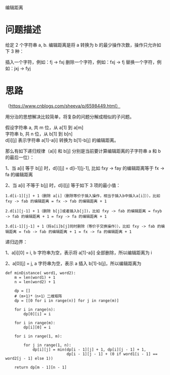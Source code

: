 编辑距离

# 问题描述

给定 2 个字符串 a, b. 编辑距离是将 a 转换为 b 的最少操作次数，操作只允许如下 3 种：

插入一个字符，例如：fj -> fxj
删除一个字符，例如：fxj -> fj
替换一个字符，例如：jxj -> fyj

# 思路
（https://www.cnblogs.com/sheeva/p/6598449.html）

用分治的思想解决比较简单，将复杂的问题分解成相似的子问题。

假设字符串 a, 共 m 位，从 a[1] 到 a[m]  
字符串 b, 共 n 位，从 b[1] 到 b[n]  
d[i][j] 表示字符串 a[1]-a[i] 转换为 b[1]-b[j] 的编辑距离。

那么有如下递归规律（a[i] 和 b[j] 分别是当前要计算编辑距离的子字符串 a 和 b 的最后一位）：

1、当 a[i] 等于 b[j] 时，d[i][j] = d[i-1][j-1], 比如 fxy -> fay 的编辑距离等于 fx -> fa 的编辑距离

2、当 a[i] 不等于 b[j] 时，d[i][j] 等于如下 3 项的最小值：
    
    1.d[i-1][j] + 1（删除 a[i]（删除等价于插入操作，相当于插入b中插入a[i]）），比如 fxy -> fab 的编辑距离 = fx -> fab 的编辑距离 + 1
    
    2.d[i][j-1] + 1（删除 b[j]或者插入b[j])，比如 fxy -> fab 的编辑距离 = fxyb -> fab 的编辑距离 + 1 = fxy -> fa 的编辑距离 + 1
    
    3.d[i-1][j-1] + 1（将a[i]b[j]同时删除（等价于交换操作）），比如 fxy -> fab 的编辑距离 = fxb -> fab 的编辑距离 + 1 = fx -> fa 的编辑距离 + 1
    
递归边界：

1、a[i][0] = i, b 字符串为空，表示将 a[1]-a[i] 全部删除，所以编辑距离为 i

2、a[0][j] = j, a 字符串为空，表示 a 插入 b[1]-b[j]，所以编辑距离为 

```
def minDistance( word1, word2):
    m = len(word1) + 1
    n = len(word2) + 1

    dp = []
    # (m+1)*（n+1）二维矩阵
    dp = [[0 for i in range(n)] for j in range(m)]  

    for i in range(n):
        dp[0][i] = i

    for i in range(m):
        dp[i][0] = i

    for i in range(1, m):

        for j in range(1, n):
            dp[i][j] = min(dp[i - 1][j] + 1, dp[i][j - 1] + 1,
                           dp[i - 1][j - 1] + (0 if word1[i - 1] == word2[j - 1] else 1))

    return dp[m - 1][n - 1]
```
